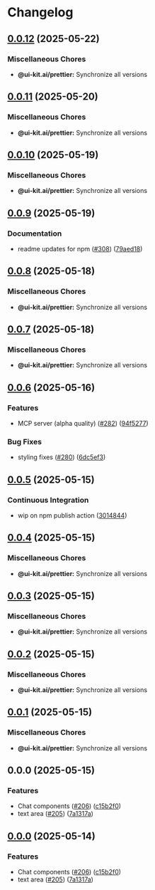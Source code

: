 # Changelog

## [0.0.12](https://github.com/alex-mcgovern/ui-kit.ai/compare/@ui-kit.ai/prettier@v0.0.11...@ui-kit.ai/prettier@v0.0.12) (2025-05-22)


### Miscellaneous Chores

* **@ui-kit.ai/prettier:** Synchronize all versions

## [0.0.11](https://github.com/alex-mcgovern/ui-kit.ai/compare/@ui-kit.ai/prettier@v0.0.10...@ui-kit.ai/prettier@v0.0.11) (2025-05-20)


### Miscellaneous Chores

* **@ui-kit.ai/prettier:** Synchronize all versions

## [0.0.10](https://github.com/alex-mcgovern/ui-kit.ai/compare/@ui-kit.ai/prettier@v0.0.9...@ui-kit.ai/prettier@v0.0.10) (2025-05-19)


### Miscellaneous Chores

* **@ui-kit.ai/prettier:** Synchronize all versions

## [0.0.9](https://github.com/alex-mcgovern/ui-kit.ai/compare/@ui-kit.ai/prettier@v0.0.8...@ui-kit.ai/prettier@v0.0.9) (2025-05-19)


### Documentation

* readme updates for npm ([#308](https://github.com/alex-mcgovern/ui-kit.ai/issues/308)) ([79aed18](https://github.com/alex-mcgovern/ui-kit.ai/commit/79aed186b2eb89e483da5f147c0db9596a349949))

## [0.0.8](https://github.com/alex-mcgovern/ui-kit.ai/compare/@ui-kit.ai/prettier@v0.0.7...@ui-kit.ai/prettier@v0.0.8) (2025-05-18)


### Miscellaneous Chores

* **@ui-kit.ai/prettier:** Synchronize all versions

## [0.0.7](https://github.com/alex-mcgovern/ui-kit.ai/compare/@ui-kit.ai/prettier@v0.0.6...@ui-kit.ai/prettier@v0.0.7) (2025-05-18)


### Miscellaneous Chores

* **@ui-kit.ai/prettier:** Synchronize all versions

## [0.0.6](https://github.com/alex-mcgovern/ui-kit.ai/compare/@ui-kit.ai/prettier@v0.0.5...@ui-kit.ai/prettier@v0.0.6) (2025-05-16)


### Features

* MCP server (alpha quality) ([#282](https://github.com/alex-mcgovern/ui-kit.ai/issues/282)) ([94f5277](https://github.com/alex-mcgovern/ui-kit.ai/commit/94f527783562e26f8a0b6c2e502ea6755c104fc6))


### Bug Fixes

* styling fixes ([#280](https://github.com/alex-mcgovern/ui-kit.ai/issues/280)) ([6dc5ef3](https://github.com/alex-mcgovern/ui-kit.ai/commit/6dc5ef3a733a9a40e559d91626e285c43ee2c13c))

## [0.0.5](https://github.com/alex-mcgovern/ui-kit.ai/compare/@ui-kit.ai/prettier@v0.0.4...@ui-kit.ai/prettier@v0.0.5) (2025-05-15)


### Continuous Integration

* wip on npm publish action ([3014844](https://github.com/alex-mcgovern/ui-kit.ai/commit/301484489287eb14713b16a28fba686e5c5040eb))

## [0.0.4](https://github.com/alex-mcgovern/ui-kit.ai/compare/@ui-kit.ai/prettier@v0.0.3...@ui-kit.ai/prettier@v0.0.4) (2025-05-15)


### Miscellaneous Chores

* **@ui-kit.ai/prettier:** Synchronize all versions

## [0.0.3](https://github.com/alex-mcgovern/ui-kit.ai/compare/@ui-kit.ai/prettier@v0.0.2...@ui-kit.ai/prettier@v0.0.3) (2025-05-15)


### Miscellaneous Chores

* **@ui-kit.ai/prettier:** Synchronize all versions

## [0.0.2](https://github.com/alex-mcgovern/ui-kit.ai/compare/@ui-kit.ai/prettier@v0.0.1...@ui-kit.ai/prettier@v0.0.2) (2025-05-15)


### Miscellaneous Chores

* **@ui-kit.ai/prettier:** Synchronize all versions

## [0.0.1](https://github.com/alex-mcgovern/ui-kit.ai/compare/@ui-kit.ai/prettier@v0.0.0...@ui-kit.ai/prettier@v0.0.1) (2025-05-15)


### Miscellaneous Chores

* **@ui-kit.ai/prettier:** Synchronize all versions

## 0.0.0 (2025-05-15)


### Features

* Chat components ([#206](https://github.com/alex-mcgovern/ui-kit.ai/issues/206)) ([c15b2f0](https://github.com/alex-mcgovern/ui-kit.ai/commit/c15b2f0df4dbd0c4123a08504704804689511259))
* text area ([#205](https://github.com/alex-mcgovern/ui-kit.ai/issues/205)) ([7a1317a](https://github.com/alex-mcgovern/ui-kit.ai/commit/7a1317a9b9a7b997e97ab59c60c16f78bedf9724))

## [0.0.0](https://github.com/alex-mcgovern/ui-kit.ai/compare/@ui-kit.ai/prettier-v0.0.0-alpha.3...@ui-kit.ai/prettier@v0.0.0) (2025-05-14)


### Features

* Chat components ([#206](https://github.com/alex-mcgovern/ui-kit.ai/issues/206)) ([c15b2f0](https://github.com/alex-mcgovern/ui-kit.ai/commit/c15b2f0df4dbd0c4123a08504704804689511259))
* text area ([#205](https://github.com/alex-mcgovern/ui-kit.ai/issues/205)) ([7a1317a](https://github.com/alex-mcgovern/ui-kit.ai/commit/7a1317a9b9a7b997e97ab59c60c16f78bedf9724))

